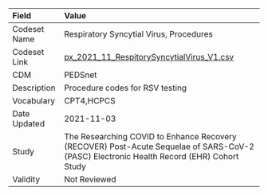 |Field        |Value                                                                                                                                    |
|:------------|:----------------------------------------------------------------------------------------------------------------------------------------|
|Codeset Name |Respiratory Syncytial Virus, Procedures                                                                                                  |
|Codeset Link |[px_2021_11_RespitorySyncytialVirus_V1.csv](https://github.com/PEDSnet/Variable-Dictionary/blob/main/procedures/px_2021_11_RespitorySyncytialVirus_V1.csv)|
|CDM          |PEDSnet                                                                                                                                  |
|Description  |Procedure codes for RSV testing                                                                                                          |
|Vocabulary   |CPT4,HCPCS                                                                                                                               |
|Date Updated |2021-11-03                                                                                                                               |
|Study        |The Researching COVID to Enhance Recovery (RECOVER) Post-Acute Sequelae of SARS-CoV-2 (PASC) Electronic Health Record (EHR) Cohort Study |
|Validity     |Not Reviewed                                                                                                                             |
